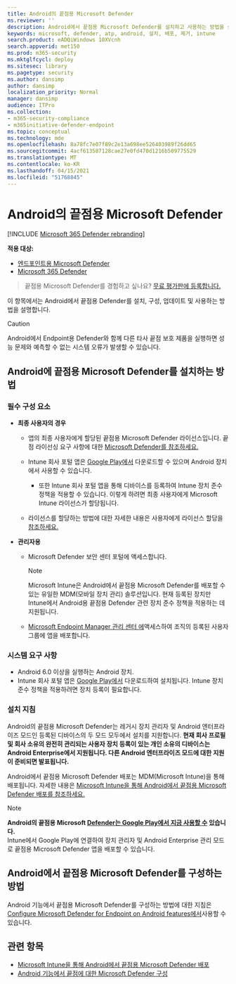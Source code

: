 ```yaml
---
title: Android의 끝점용 Microsoft Defender
ms.reviewer: ''
description: Android에서 끝점용 Microsoft Defender를 설치하고 사용하는 방법을 설명
keywords: microsoft, defender, atp, android, 설치, 배포, 제거, intune
search.product: eADQiWindows 10XVcnh
search.appverid: met150
ms.prod: m365-security
ms.mktglfcycl: deploy
ms.sitesec: library
ms.pagetype: security
ms.author: dansimp
author: dansimp
localization_priority: Normal
manager: dansimp
audience: ITPro
ms.collection:
- m365-security-compliance
- m365initiative-defender-endpoint
ms.topic: conceptual
ms.technology: mde
ms.openlocfilehash: 8a78fc7e07f89c2e13a698ee526403989f26dd65
ms.sourcegitcommit: 4acf613587128cae27e0fd470d1216b509775529
ms.translationtype: MT
ms.contentlocale: ko-KR
ms.lasthandoff: 04/15/2021
ms.locfileid: "51768845"
---
```

# <a name="microsoft-defender-for-endpoint-on-android"></a>Android의 끝점용 Microsoft Defender

[!INCLUDE [Microsoft 365 Defender rebranding](../../includes/microsoft-defender.md)]

**적용 대상:**
- [엔드포인트용 Microsoft Defender](https://go.microsoft.com/fwlink/p/?linkid=2154037) 
- [Microsoft 365 Defender](https://go.microsoft.com/fwlink/?linkid=2118804)

> 끝점용 Microsoft Defender를 경험하고 싶나요? [무료 평가판에 등록합니다.](https://www.microsoft.com/microsoft-365/windows/microsoft-defender-atp?ocid=docs-wdatp-exposedapis-abovefoldlink)

이 항목에서는 Android에서 끝점용 Defender를 설치, 구성, 업데이트 및 사용하는 방법을 설명합니다.

> [!CAUTION]
> Android에서 Endpoint용 Defender와 함께 다른 타사 끝점 보호 제품을 실행하면 성능 문제와 예측할 수 없는 시스템 오류가 발생할 수 있습니다.


## <a name="how-to-install-microsoft-defender-for-endpoint-on-android"></a>Android에 끝점용 Microsoft Defender를 설치하는 방법

### <a name="prerequisites"></a>필수 구성 요소

-   **최종 사용자의 경우**

    -   앱의 최종 사용자에게 할당된 끝점용 Microsoft Defender 라이선스입니다. 끝점 라이선싱 요구 사항에 대한 [Microsoft Defender를 참조하세요.](https://docs.microsoft.com/microsoft-365/security/defender-endpoint/minimum-requirements#licensing-requirements)

    -   Intune 회사 포털 앱은 [Google Play에서](https://play.google.com/store/apps/details?id=com.microsoft.windowsintune.companyportal) 다운로드할 수 있으며 Android 장치에서 사용할 수 있습니다.

        -   또한 Intune 회사 포털 [](https://docs.microsoft.com/mem/intune/user-help/enroll-device-android-company-portal) 앱을 통해 디바이스를 등록하여 Intune 장치 준수 정책을 적용할 수 있습니다. 이렇게 하려면 최종 사용자에게 Microsoft Intune 라이선스가 할당됩니다.

    -   라이선스를 할당하는 방법에 대한 자세한 내용은 사용자에게 라이선스 할당을 [참조하세요.](https://docs.microsoft.com/azure/active-directory/users-groups-roles/licensing-groups-assign)
        

-   **관리자용**

    -   Microsoft Defender 보안 센터 포털에 액세스합니다.

        > [!NOTE]
        > Microsoft Intune은 Android에서 끝점용 Microsoft Defender를 배포할 수 있는 유일한 MDM(모바일 장치 관리) 솔루션입니다. 현재 등록된 장치만 Intune에서 Android용 끝점용 Defender 관련 장치 준수 정책을 적용하는 데 지원됩니다. 

    -   [Microsoft Endpoint Manager 관리 센터 에](https://go.microsoft.com/fwlink/?linkid=2109431)액세스하여 조직의 등록된 사용자 그룹에 앱을 배포합니다.

### <a name="system-requirements"></a>시스템 요구 사항

-   Android 6.0 이상을 실행하는 Android 장치.
-   Intune 회사 포털 앱은 [Google Play에서](https://play.google.com/store/apps/details?id=com.microsoft.windowsintune.companyportal) 다운로드하여 설치됩니다. Intune 장치 준수 정책을 적용하려면 장치 등록이 필요합니다.

### <a name="installation-instructions"></a>설치 지침

Android의 끝점용 Microsoft Defender는 레거시 장치 관리자 및 Android 엔터프라이즈 모드인 등록된 디바이스의 두 모드 모두에서 설치를 지원합니다.
**현재 회사 프로필 및 회사 소유의 완전히 관리되는 사용자 장치 등록이 있는 개인 소유의 디바이스는 Android Enterprise에서 지원됩니다. 다른 Android 엔터프라이즈 모드에 대한 지원이 준비되면 발표됩니다.**

Android에서 끝점용 Microsoft Defender 배포는 MDM(Microsoft Intune)을 통해 배포됩니다.
자세한 내용은 [Microsoft Intune을 통해 Android에서 끝점용 Microsoft Defender 배포를 참조하세요.](android-intune.md)


> [!NOTE]
> **Android의 끝점용 Microsoft [Defender는 Google Play에서 지금 사용할 수](https://play.google.com/store/apps/details?id=com.microsoft.scmx) 있습니다.** <br> Intune에서 Google Play에 연결하여 장치 관리자 및 Android Enterprise 관리 모드로 끝점용 Microsoft Defender 앱을 배포할 수 있습니다. 

## <a name="how-to-configure-microsoft-defender-for-endpoint-on-android"></a>Android에서 끝점용 Microsoft Defender를 구성하는 방법

Android 기능에서 끝점용 Microsoft Defender를 구성하는 방법에 대한 지침은 [Configure Microsoft Defender for Endpoint on Android features에서](android-configure.md)사용할 수 있습니다.



## <a name="related-topics"></a>관련 항목
- [Microsoft Intune을 통해 Android에서 끝점용 Microsoft Defender 배포](android-intune.md)
- [Android 기능에서 끝점에 대한 Microsoft Defender 구성](android-configure.md)

